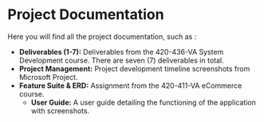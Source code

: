 # Project Documentation
Here you will find all the project documentation, such as :

* **Deliverables (1-7):**
  Deliverables from the 420-436-VA System Development course. There are seven (7) deliverables in total.
* **Project Management:**
  Project development timeline screenshots from Microsoft Project.
* **Feature Suite & ERD:**
  Assignment from the 420-411-VA eCommerce course.
  * **User Guide:**
  A user guide detailing the functioning of the application with screenshots.
